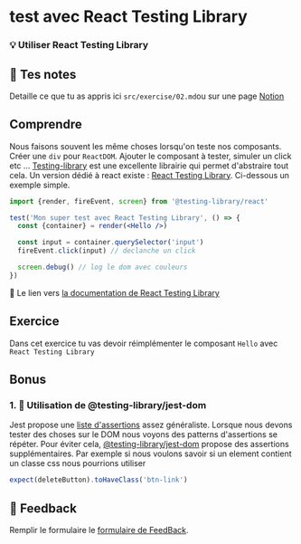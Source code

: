 # test avec React Testing Library
### 💡 Utiliser React Testing Library

## 📝 Tes notes

Detaille ce que tu as appris ici
`src/exercise/02.md`ou sur une page [Notion](https://go.mikecodeur.com/course-notes-template)

## Comprendre

Nous faisons souvent les même choses lorsqu'on teste nos composants. Créer une
`div` pour `ReactDOM`. Ajouter le composant à tester, simuler un click etc ...
[Testing-library](https://testing-library.com/) est une excellente librairie qui
permet d'abstraire tout cela. Un version dédié à react existe :
[React Testing Library](https://testing-library.com/docs/react-testing-library/intro/).
Ci-dessous un exemple simple.

```jsx
import {render, fireEvent, screen} from '@testing-library/react'

test('Mon super test avec React Testing Library', () => {
  const {container} = render(<Hello />)

  const input = container.querySelector('input')
  fireEvent.click(input) // declanche un click

  screen.debug() // log le dom avec couleurs
})
```

📑 Le lien vers
[la documentation de React Testing Library](https://testing-library.com/docs/react-testing-library/intro/)

## Exercice

Dans cet exercice tu vas devoir réimplémenter le composant `Hello` avec
`React Testing Library`

## Bonus

### 1. 🚀 Utilisation de @testing-library/jest-dom

Jest propose une [liste d'assertions](https://jestjs.io/fr/docs/expect) assez
généraliste. Lorsque nous devons tester des choses sur le DOM nous voyons des
patterns d'assertions se répéter. Pour éviter cela,
[@testing-library/jest-dom](https://github.com/testing-library/jest-dom) propose
des assertions supplémentaires. Par exemple si nous voulons savoir si un element
contient un classe css nous pourrions utiliser

```jsx
expect(deleteButton).toHaveClass('btn-link')
```

## 🐜 Feedback

Remplir le formulaire le
[formulaire de FeedBack](https://go.mikecodeur.com/cours-react-avis).
